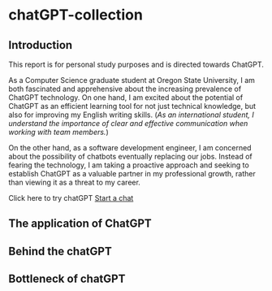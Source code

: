 # chatGPT-collection

## Introduction

This report is for personal study purposes and is directed towards ChatGPT.

As a Computer Science graduate student at Oregon State University, I am both fascinated and apprehensive about the increasing prevalence of ChatGPT technology. On one hand, I am excited about the potential of ChatGPT as an efficient learning tool for not just technical knowledge, but also for improving my English writing skills. (*As an international student, I understand the importance of clear and effective communication when working with team members.*)

On the other hand, as a software development engineer, I am concerned about the possibility of chatbots eventually replacing our jobs. Instead of fearing the technology, I am taking a proactive approach and seeking to establish ChatGPT as a valuable partner in my professional growth, rather than viewing it as a threat to my career.

Click here to try chatGPT
[Start a chat](https://chat.openai.com/chat)

## The application of ChatGPT

## Behind the chatGPT

## Bottleneck of chatGPT


###